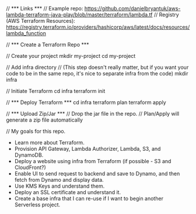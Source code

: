 // *** Links ***
// Example repo: https://github.com/danielbryantuk/aws-lambda-terraform-java-play/blob/master/terraform/lambda.tf
// Registry (AWS Terraform Resources): https://registry.terraform.io/providers/hashicorp/aws/latest/docs/resources/lambda_function


// *** Create a Terraform Repo ***

// Create your project
mkdir my-project
cd my-project

// Add infra directory
// (This step doesn't really matter, but if you want your code to be in the same repo, it's nice to separate infra from the code)
mkdir infra

// Initiate Terraform
cd infra
terraform init


// *** Deploy Terraform ***
cd infra
terraform plan
terraform apply


// *** Upload Zip/Jar ***
// Drop the jar file in the repo.
// Plan/Apply will generate a zip file automatically



// My goals for this repo.

- Learn more about Terraform.
- Provision API Gateway, Lambda Authorizer, Lambda, S3, and DynamoDB.
- Deploy a website using infra from Terraform (if possible - S3 and CloudFront?)
- Enable UI to send request to backend and save to Dynamo, and then fetch from Dynamo and display data.
- Use KMS Keys and understand them.
- Deploy an SSL certificate and understand it.
- Create a base infra that I can re-use if I want to begin another Serverless project.